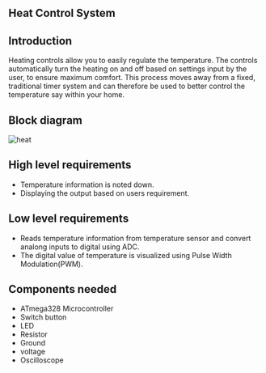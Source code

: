 ## Heat Control System

## Introduction
Heating controls allow you to easily regulate the temperature. The controls automatically turn the heating on and off based on
settings input by the user, to ensure maximum comfort. This process moves away from a fixed, traditional timer system and can therefore be used to better control the temperature say within your home.

## Block diagram
![heat](https://user-images.githubusercontent.com/46985114/154834808-b82bc4ff-0c2d-4ac3-a2e0-07e2bb32d857.png)

## High level requirements
- Temperature information is noted down. 
- Displaying the output based on users requirement.

## Low level requirements
- Reads temperature information from temperature sensor and convert analong inputs to digital using ADC.
- The digital value of temperature is visualized using Pulse Width Modulation(PWM).

## Components needed
- ATmega328 Microcontroller
- Switch button	
- LED	
- Resistor	
- Ground
- voltage	
- Oscilloscope